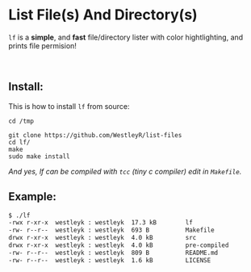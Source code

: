 # List File(s) And Directory(s)

`lf` is a **simple**, and **fast** file/directory lister with color hightlighting, and prints file permision!

<br>

## Install:

This is how to install `lf` from source:

```
cd /tmp

git clone https://github.com/WestleyR/list-files
cd lf/
make
sudo make install
```

*And yes, lf can be compiled with `tcc` (tiny c compiler) edit in `Makefile`.*

## Example:

```bash
$ ./lf 
-rwx r-xr-x  westleyk : westleyk  17.3 kB        lf
-rw- r--r--  westleyk : westleyk  693 B          Makefile
drwx r-xr-x  westleyk : westleyk  4.0 kB         src
drwx r-xr-x  westleyk : westleyk  4.0 kB         pre-compiled
-rw- r--r--  westleyk : westleyk  809 B          README.md
-rw- r--r--  westleyk : westleyk  1.6 kB         LICENSE
```

<br>
